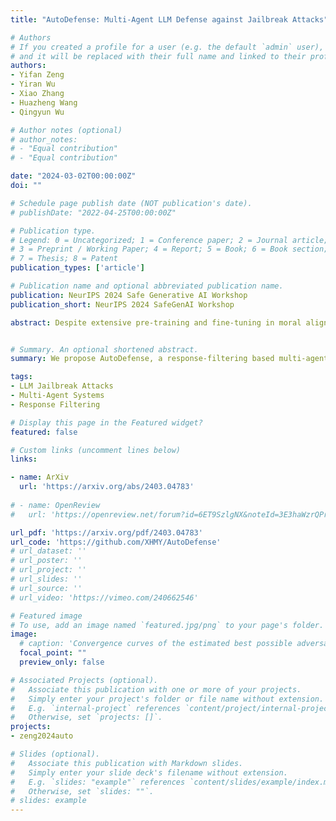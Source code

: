 ```yaml
---
title: "AutoDefense: Multi-Agent LLM Defense against Jailbreak Attacks"

# Authors
# If you created a profile for a user (e.g. the default `admin` user), write the username (folder name) here 
# and it will be replaced with their full name and linked to their profile.
authors:
- Yifan Zeng
- Yiran Wu
- Xiao Zhang
- Huazheng Wang
- Qingyun Wu

# Author notes (optional)
# author_notes:
# - "Equal contribution"
# - "Equal contribution"

date: "2024-03-02T00:00:00Z"
doi: ""

# Schedule page publish date (NOT publication's date).
# publishDate: "2022-04-25T00:00:00Z"

# Publication type.
# Legend: 0 = Uncategorized; 1 = Conference paper; 2 = Journal article;
# 3 = Preprint / Working Paper; 4 = Report; 5 = Book; 6 = Book section;
# 7 = Thesis; 8 = Patent
publication_types: ['article']

# Publication name and optional abbreviated publication name.
publication: NeurIPS 2024 Safe Generative AI Workshop
publication_short: NeurIPS 2024 SafeGenAI Workshop

abstract: Despite extensive pre-training and fine-tuning in moral alignment to prevent generating harmful information at user request, large language models (LLMs) remain vulnerable to jailbreak attacks. In this paper, we propose AutoDefense, a response-filtering based multi-agent defense framework that filters harmful responses from LLMs. This framework assigns different roles to LLM agents and employs them to complete the defense task collaboratively. The division in tasks enhances the overall instruction-following of LLMs and enables the integration of other defense components as tools. AutoDefense can adapt to various sizes and kinds of open-source LLMs that serve as agents. Through conducting extensive experiments on a large scale of harmful and safe prompts, we validate the effectiveness of the proposed AutoDefense in improving the robustness against jailbreak attacks, while maintaining the performance at normal user request.


# Summary. An optional shortened abstract.
summary: We propose AutoDefense, a response-filtering based multi-agent defense framework that filters harmful responses from LLMs.

tags: 
- LLM Jailbreak Attacks
- Multi-Agent Systems
- Response Filtering

# Display this page in the Featured widget?
featured: false

# Custom links (uncomment lines below)
links:

- name: ArXiv
  url: 'https://arxiv.org/abs/2403.04783'
  
# - name: OpenReview
#   url: 'https://openreview.net/forum?id=6ET9SzlgNX&noteId=3E3haWzrQPr'

url_pdf: 'https://arxiv.org/pdf/2403.04783'
url_code: 'https://github.com/XHMY/AutoDefense'
# url_dataset: ''
# url_poster: ''
# url_project: ''
# url_slides: ''
# url_source: ''
# url_video: 'https://vimeo.com/240662546'

# Featured image
# To use, add an image named `featured.jpg/png` to your page's folder. 
image:
  # caption: 'Convergence curves of the estimated best possible adversarial risk'
  focal_point: ""
  preview_only: false

# Associated Projects (optional).
#   Associate this publication with one or more of your projects.
#   Simply enter your project's folder or file name without extension.
#   E.g. `internal-project` references `content/project/internal-project/index.md`.
#   Otherwise, set `projects: []`.
projects:
- zeng2024auto

# Slides (optional).
#   Associate this publication with Markdown slides.
#   Simply enter your slide deck's filename without extension.
#   E.g. `slides: "example"` references `content/slides/example/index.md`.
#   Otherwise, set `slides: ""`.
# slides: example
---
```


<!-- {{% callout note %}}
Click the *Cite* button above to demo the feature to enable visitors to import publication metadata into their reference management software.
{{% /callout %}}

{{% callout note %}}
Create your slides in Markdown - click the *Slides* button to check out the example.
{{% /callout %}}

Supplementary notes can be added here, including [code, math, and images](https://wowchemy.com/docs/writing-markdown-latex/). -->

